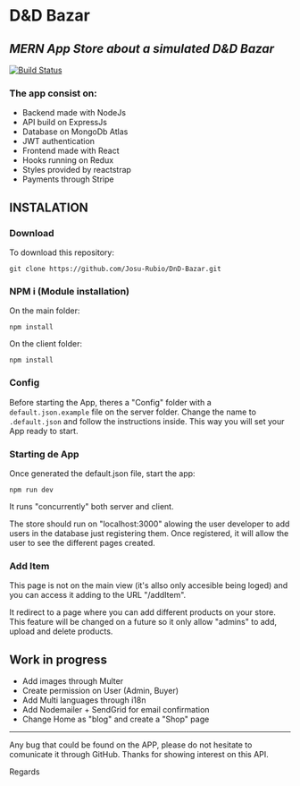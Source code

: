 # D&D Bazar

## _MERN App Store about a simulated D&D Bazar_

[![Build Status](https://travis-ci.org/joemccann/dillinger.svg?branch=master)](https://dnd-bazar.herokuapp.com/)

### The app consist on:

- Backend made with NodeJs
- API build on ExpressJs
- Database on MongoDb Atlas
- JWT authentication
- Frontend made with React
- Hooks running on Redux
- Styles provided by reactstrap
- Payments through Stripe

## INSTALATION

### Download

To download this repository:

```
git clone https://github.com/Josu-Rubio/DnD-Bazar.git
```

### NPM i (Module installation)

On the main folder:

```
npm install
```

On the client folder:

```
npm install
```

### Config

Before starting the App, theres a "Config" folder with a `default.json.example` file on the server folder. Change the name to `.default.json` and follow the instructions inside. This way you will set your App ready to start.

### Starting de App

Once generated the default.json file, start the app:

```
npm run dev
```

It runs "concurrently" both server and client.

The store should run on "localhost:3000" alowing the user developer to add users in the database just registering them.
Once registered, it will allow the user to see the different pages created.

### Add Item

This page is not on the main view (it's allso only accesible being loged) and you can access it adding to the URL "/addItem".

It redirect to a page where you can add different products on your store.
This feature will be changed on a future so it only allow "admins" to add, upload and delete products.

## Work in progress

- Add images through Multer
- Create permission on User (Admin, Buyer)
- Add Multi languages through i18n
- Add Nodemailer + SendGrid for email confirmation
- Change Home as "blog" and create a "Shop" page

---

Any bug that could be found on the APP, please do not hesitate to comunicate it through GitHub.
Thanks for showing interest on this API.

Regards
